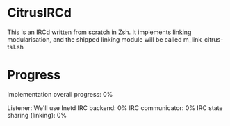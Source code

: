 CitrusIRCd
==========

This is an IRCd written from scratch in Zsh.
It implements linking modularisation, and the shipped linking module will be called
 m_link_citrus-ts1.sh

Progress
========

Implementation overall progress: 0%

Listener: We'll use Inetd
IRC backend: 0%
IRC communicator: 0%
IRC state sharing (linking): 0%
